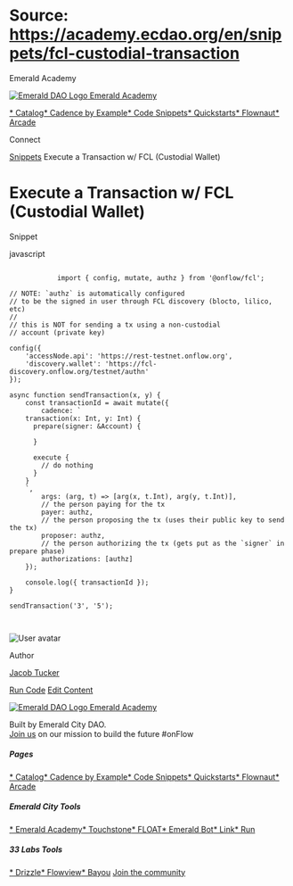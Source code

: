 # Source: https://academy.ecdao.org/en/snippets/fcl-custodial-transaction


















Emerald Academy


[![Emerald DAO Logo](/ea-logo.png)
Emerald Academy](/en/)

[* Catalog](/en/catalog)[* Cadence by Example](/en/cadence-by-example)[* Code Snippets](/en/snippets)[* Quickstarts](/en/quickstarts)[* Flownaut](https://flownaut.ecdao.org)[* Arcade](https://arcade.ecdao.org)

Connect



[Snippets](/en/snippets)
Execute a Transaction w/ FCL (Custodial Wallet)

# Execute a Transaction w/ FCL (Custodial Wallet)


Snippet



javascript
```
		
			import { config, mutate, authz } from '@onflow/fcl';

// NOTE: `authz` is automatically configured
// to be the signed in user through FCL discovery (blocto, lilico, etc)
//
// this is NOT for sending a tx using a non-custodial
// account (private key)

config({
	'accessNode.api': 'https://rest-testnet.onflow.org',
	'discovery.wallet': 'https://fcl-discovery.onflow.org/testnet/authn'
});

async function sendTransaction(x, y) {
	const transactionId = await mutate({
		cadence: `
    transaction(x: Int, y: Int) {
      prepare(signer: &Account) {

      }

      execute {
        // do nothing
      }
    }
    `,
		args: (arg, t) => [arg(x, t.Int), arg(y, t.Int)],
		// the person paying for the tx
		payer: authz,
		// the person proposing the tx (uses their public key to send the tx)
		proposer: authz,
		// the person authorizing the tx (gets put as the `signer` in prepare phase)
		authorizations: [authz]
	});

	console.log({ transactionId });
}

sendTransaction('3', '5');
		 
	
```


![User avatar](/avatars/jacob.jpeg)

Author

[Jacob Tucker](https://twitter.com/jacobmtucker)




[Run Code](https://codesandbox.io/s/fcl-custodial-transaction-f862wz)
[Edit Content](https://github.com/emerald-dao/emerald-academy-v2/tree/main/src/lib/content/snippets/fcl-custodial-transaction/readme.md)


[![Emerald DAO Logo](/ea-logo.png)
Emerald Academy](/en/)

Built by Emerald City DAO.  
[Join us](https://discord.gg/emerald-city-906264258189332541) on our mission to build the future #onFlow


##### Pages

[* Catalog](/en/catalog)[* Cadence by Example](/en/cadence-by-example)[* Code Snippets](/en/snippets)[* Quickstarts](/en/quickstarts)[* Flownaut](https://flownaut.ecdao.org)[* Arcade](https://arcade.ecdao.org)
##### Emerald City Tools

[* Emerald Academy](https://academy.ecdao.org/)[* Touchstone](https://touchstone.city/)[* FLOAT](https://floats.city/)[* Emerald Bot](https://bot.ecdao.org/)[* Link](https://link.ecdao.org/)[* Run](https://run.ecdao.org/)
##### 33 Labs Tools

[* Drizzle](https://drizzle33.app/)[* Flowview](https://flowview.app/)[* Bayou](https://bayou33.app/)
[Join the community](https://discord.gg/emerald-city-906264258189332541)



